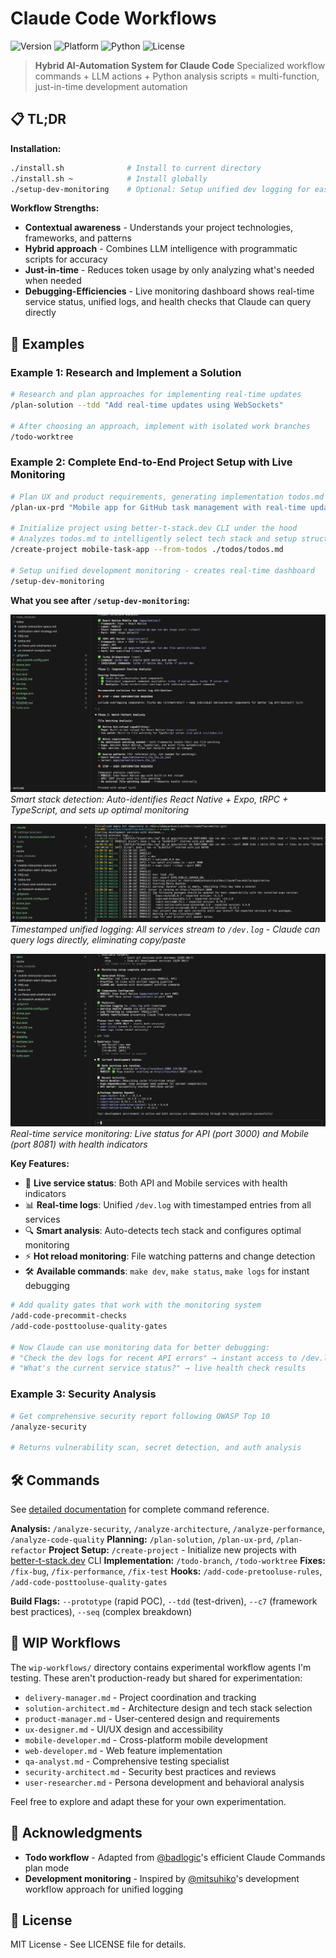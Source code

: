 # Claude Code Workflows

![Version](https://img.shields.io/badge/version-1.0.0-blue.svg)
![Platform](https://img.shields.io/badge/platform-macOS%20%7C%20Linux%20%7C%20Windows-lightgrey.svg)
![Python](https://img.shields.io/badge/python-3.7%2B-green.svg)
![License](https://img.shields.io/badge/license-MIT-green.svg)

> **Hybrid AI-Automation System for Claude Code**
> Specialized workflow commands + LLM actions + Python analysis scripts = multi-function, just-in-time development automation

## 📋 TL;DR

**Installation:**

```bash
./install.sh              # Install to current directory
./install.sh ~            # Install globally
./setup-dev-monitoring    # Optional: Setup unified dev logging for easier debugging
```

**Workflow Strengths:**

- **Contextual awareness** - Understands your project technologies, frameworks, and patterns
- **Hybrid approach** - Combines LLM intelligence with programmatic scripts for accuracy
- **Just-in-time** - Reduces token usage by only analyzing what's needed when needed
- **Debugging-Efficiencies** - Live monitoring dashboard shows real-time service status, unified logs, and health checks that Claude can query directly

## 🚀 Examples

### Example 1: Research and Implement a Solution

```bash
# Research and plan approaches for implementing real-time updates
/plan-solution --tdd "Add real-time updates using WebSockets"

# After choosing an approach, implement with isolated work branches
/todo-worktree
```

### Example 2: Complete End-to-End Project Setup with Live Monitoring

```bash
# Plan UX and product requirements, generating implementation todos.md
/plan-ux-prd "Mobile app for GitHub task management with real-time updates"

# Initialize project using better-t-stack.dev CLI under the hood
# Analyzes todos.md to intelligently select tech stack and setup structure
/create-project mobile-task-app --from-todos ./todos/todos.md

# Setup unified development monitoring - creates real-time dashboard
/setup-dev-monitoring
```

**What you see after `/setup-dev-monitoring`:**

![Stack Detection](images/stack-detection-analysis.png)
_Smart stack detection: Auto-identifies React Native + Expo, tRPC + TypeScript, and sets up optimal monitoring_

![Unified Logs](images/dev-logs-unified.png)
_Timestamped unified logging: All services stream to `/dev.log` - Claude can query logs directly, eliminating copy/paste_

![Service Status](images/service-status-dashboard.png)
_Real-time service monitoring: Live status for API (port 3000) and Mobile (port 8081) with health indicators_

**Key Features:**

- 🚀 **Live service status**: Both API and Mobile services with health indicators
- 📊 **Real-time logs**: Unified `/dev.log` with timestamped entries from all services
- 🔍 **Smart analysis**: Auto-detects tech stack and configures optimal monitoring
- ⚡ **Hot reload monitoring**: File watching patterns and change detection
- 🛠️ **Available commands**: `make dev`, `make status`, `make logs` for instant debugging

```bash
# Add quality gates that work with the monitoring system
/add-code-precommit-checks
/add-code-posttooluse-quality-gates

# Now Claude can use monitoring data for better debugging:
# "Check the dev logs for recent API errors" → instant access to /dev.log
# "What's the current service status?" → live health check results
```

### Example 3: Security Analysis

```bash
# Get comprehensive security report following OWASP Top 10
/analyze-security

# Returns vulnerability scan, secret detection, and auth analysis
```

## 🛠️ Commands

See [detailed documentation](docs/detailed-documentation.md) for complete command reference.

**Analysis:** `/analyze-security`, `/analyze-architecture`, `/analyze-performance`, `/analyze-code-quality`
**Planning:** `/plan-solution`, `/plan-ux-prd`, `/plan-refactor`
**Project Setup:** `/create-project` - Initialize new projects with [better-t-stack.dev](https://better-t-stack.dev/new) CLI
**Implementation:** `/todo-branch`, `/todo-worktree`
**Fixes:** `/fix-bug`, `/fix-performance`, `/fix-test`
**Hooks:** `/add-code-pretooluse-rules`, `/add-code-posttooluse-quality-gates`

**Build Flags:** `--prototype` (rapid POC), `--tdd` (test-driven), `--c7` (framework best practices), `--seq` (complex breakdown)

## 📁 WIP Workflows

The `wip-workflows/` directory contains experimental workflow agents I'm testing. These aren't production-ready but shared for experimentation:

- `delivery-manager.md` - Project coordination and tracking
- `solution-architect.md` - Architecture design and tech stack selection
- `product-manager.md` - User-centered design and requirements
- `ux-designer.md` - UI/UX design and accessibility
- `mobile-developer.md` - Cross-platform mobile development
- `web-developer.md` - Web feature implementation
- `qa-analyst.md` - Comprehensive testing specialist
- `security-architect.md` - Security best practices and reviews
- `user-researcher.md` - Persona development and behavioral analysis

Feel free to explore and adapt these for your own experimentation.

## 🙏 Acknowledgments

- **Todo workflow** - Adapted from [@badlogic](https://github.com/badlogic/claude-commands/blob/main/todo.md)'s efficient Claude Commands plan mode
- **Development monitoring** - Inspired by [@mitsuhiko](https://github.com/mitsuhiko)'s development workflow approach for unified logging

## 📄 License

MIT License - See LICENSE file for details.
